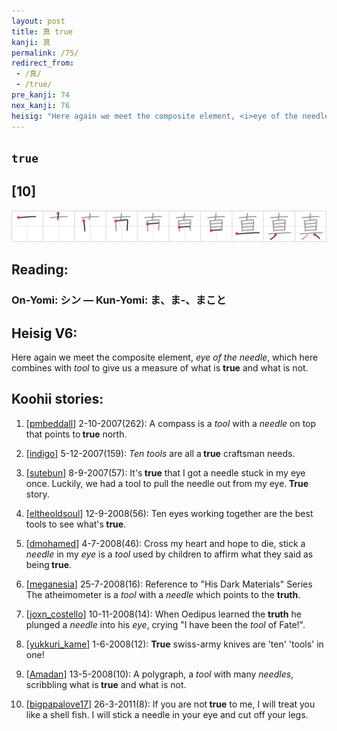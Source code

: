 ```yaml
---
layout: post
title: 真 true
kanji: 真
permalink: /75/
redirect_from:
 - /真/
 - /true/
pre_kanji: 74
nex_kanji: 76
heisig: "Here again we meet the composite element, <i>eye of the needle</i>, which here combines with <i>tool</i> to give us a measure of what is <b>true</b> and what is not."
---
```


## `true`

## [10]

<div class="stroke"><img src="../images/E79C9F.png" /></div>

## Reading:

### On-Yomi: シン &mdash; Kun-Yomi: ま、ま-、まこと

## Heisig V6:

Here again we meet the composite element, <i>eye of the needle</i>, which here combines with <i>tool</i> to give us a measure of what is <b>true</b> and what is not.

## Koohii stories:

1) [<a href="http://kanji.koohii.com/profile/pmbeddall">pmbeddall</a>] 2-10-2007(262): A compass is a <em>tool</em> with a <em>needle</em> on top that points to<strong> true</strong> north.

2) [<a href="http://kanji.koohii.com/profile/indigo">indigo</a>] 5-12-2007(159): <em>Ten</em> <em>tools</em> are all a<strong> true</strong> craftsman needs.

3) [<a href="http://kanji.koohii.com/profile/sutebun">sutebun</a>] 8-9-2007(57): It&#039;s<strong> true</strong> that I got a needle stuck in my eye once. Luckily, we had a tool to pull the needle out from my eye.<strong> True</strong> story.

4) [<a href="http://kanji.koohii.com/profile/eltheoldsoul">eltheoldsoul</a>] 12-9-2008(56): Ten eyes working together are the best tools to see what&#039;s<strong> true</strong>.

5) [<a href="http://kanji.koohii.com/profile/dmohamed">dmohamed</a>] 4-7-2008(46): Cross my heart and hope to die, stick a <em>needle</em> in my <em>eye</em> is a <em>tool</em> used by children to affirm what they said as being<strong> true</strong>.

6) [<a href="http://kanji.koohii.com/profile/meganesia">meganesia</a>] 25-7-2008(16): Reference to &quot;His Dark Materials&quot; Series The atheimometer is a <em>tool</em> with a <em>needle</em> which points to the <strong>truth</strong>.

7) [<a href="http://kanji.koohii.com/profile/joxn_costello">joxn_costello</a>] 10-11-2008(14): When Oedipus learned the <strong>truth</strong> he plunged a <em>needle</em> into his <em>eye</em>, crying &quot;I have been the <em>tool</em> of Fate!&quot;.

8) [<a href="http://kanji.koohii.com/profile/yukkuri_kame">yukkuri_kame</a>] 1-6-2008(12): <strong>True</strong> swiss-army knives are &#039;ten&#039; &#039;tools&#039; in one!

9) [<a href="http://kanji.koohii.com/profile/Amadan">Amadan</a>] 13-5-2008(10): A polygraph, a <em>tool</em> with many <em>needles</em>, scribbling what is<strong> true</strong> and what is not.

10) [<a href="http://kanji.koohii.com/profile/bigpapalove17">bigpapalove17</a>] 26-3-2011(8): If you are not<strong> true</strong> to me, I will treat you like a shell fish. I will stick a needle in your eye and cut off your legs.

